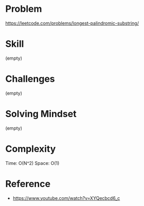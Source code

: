 
# Problem
https://leetcode.com/problems/longest-palindromic-substring/

# Skill
(empty)

# Challenges
(empty)

# Solving Mindset
(empty)

# Complexity
Time: O(N^2)
Space: O(1)

# Reference
- https://www.youtube.com/watch?v=XYQecbcd6_c
